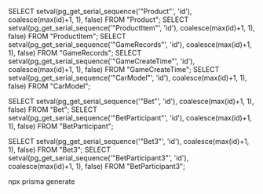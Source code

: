 SELECT setval(pg_get_serial_sequence('"Product"', 'id'), coalesce(max(id)+1, 1), false) FROM "Product";
SELECT setval(pg_get_serial_sequence('"ProductItem"', 'id'), coalesce(max(id)+1, 1), false) FROM "ProductItem";
SELECT setval(pg_get_serial_sequence('"GameRecords"', 'id'), coalesce(max(id)+1, 1), false) FROM "GameRecords";
SELECT setval(pg_get_serial_sequence('"GameCreateTime"', 'id'), coalesce(max(id)+1, 1), false) FROM "GameCreateTime";
SELECT setval(pg_get_serial_sequence('"CarModel"', 'id'), coalesce(max(id)+1, 1), false) FROM "CarModel";

SELECT setval(pg_get_serial_sequence('"Bet"', 'id'), coalesce(max(id)+1, 1), false) FROM "Bet";
SELECT setval(pg_get_serial_sequence('"BetParticipant"', 'id'), coalesce(max(id)+1, 1), false) FROM "BetParticipant";


SELECT setval(pg_get_serial_sequence('"Bet3"', 'id'), coalesce(max(id)+1, 1), false) FROM "Bet3";
SELECT setval(pg_get_serial_sequence('"BetParticipant3"', 'id'), coalesce(max(id)+1, 1), false) FROM "BetParticipant3";

npx prisma generate